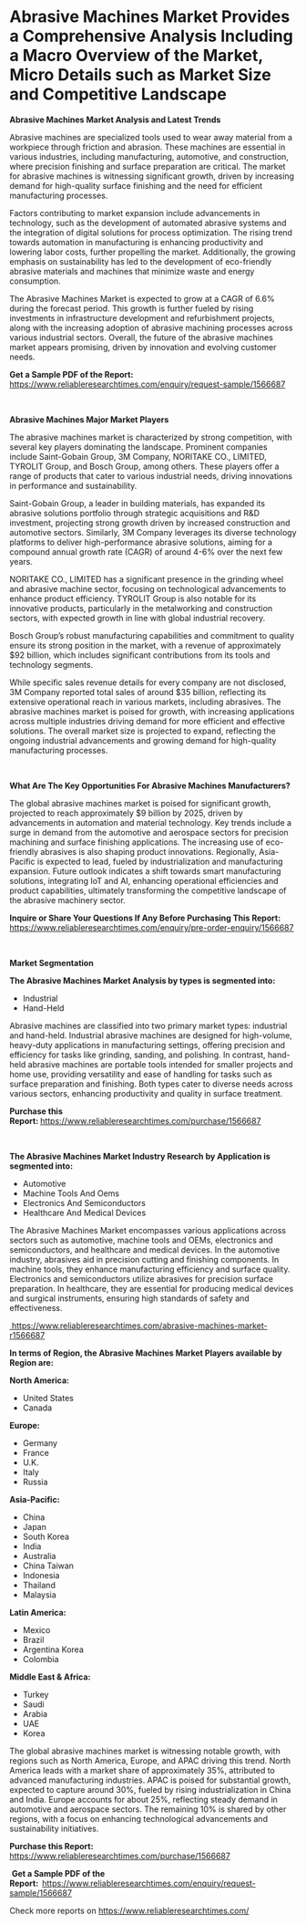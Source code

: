 <p><h1>Abrasive Machines Market Provides a Comprehensive Analysis Including a Macro Overview of the Market, Micro Details such as Market Size and Competitive Landscape</h1></p><p><strong>Abrasive Machines Market Analysis and Latest Trends</strong></p>
<p><p>Abrasive machines are specialized tools used to wear away material from a workpiece through friction and abrasion. These machines are essential in various industries, including manufacturing, automotive, and construction, where precision finishing and surface preparation are critical. The market for abrasive machines is witnessing significant growth, driven by increasing demand for high-quality surface finishing and the need for efficient manufacturing processes.</p><p>Factors contributing to market expansion include advancements in technology, such as the development of automated abrasive systems and the integration of digital solutions for process optimization. The rising trend towards automation in manufacturing is enhancing productivity and lowering labor costs, further propelling the market. Additionally, the growing emphasis on sustainability has led to the development of eco-friendly abrasive materials and machines that minimize waste and energy consumption.</p><p>The Abrasive Machines Market is expected to grow at a CAGR of 6.6% during the forecast period. This growth is further fueled by rising investments in infrastructure development and refurbishment projects, along with the increasing adoption of abrasive machining processes across various industrial sectors. Overall, the future of the abrasive machines market appears promising, driven by innovation and evolving customer needs.</p></p>
<p><strong>Get a Sample PDF of the Report:&nbsp;</strong> <a href="https://www.reliableresearchtimes.com/enquiry/request-sample/1566687?utm_campaign=2205&utm_medium=2&utm_source=Github&utm_content=ia&utm_term=22032025&utm_id=abrasive-machines">https://www.reliableresearchtimes.com/enquiry/request-sample/1566687</a></p>
<p>&nbsp;</p>
<p><strong>Abrasive Machines Major Market Players</strong></p>
<p><p>The abrasive machines market is characterized by strong competition, with several key players dominating the landscape. Prominent companies include Saint-Gobain Group, 3M Company, NORITAKE CO., LIMITED, TYROLIT Group, and Bosch Group, among others. These players offer a range of products that cater to various industrial needs, driving innovations in performance and sustainability.</p><p>Saint-Gobain Group, a leader in building materials, has expanded its abrasive solutions portfolio through strategic acquisitions and R&D investment, projecting strong growth driven by increased construction and automotive sectors. Similarly, 3M Company leverages its diverse technology platforms to deliver high-performance abrasive solutions, aiming for a compound annual growth rate (CAGR) of around 4-6% over the next few years. </p><p>NORITAKE CO., LIMITED has a significant presence in the grinding wheel and abrasive machine sector, focusing on technological advancements to enhance product efficiency. TYROLIT Group is also notable for its innovative products, particularly in the metalworking and construction sectors, with expected growth in line with global industrial recovery.</p><p>Bosch Group’s robust manufacturing capabilities and commitment to quality ensure its strong position in the market, with a revenue of approximately $92 billion, which includes significant contributions from its tools and technology segments.</p><p>While specific sales revenue details for every company are not disclosed, 3M Company reported total sales of around $35 billion, reflecting its extensive operational reach in various markets, including abrasives. The abrasive machines market is poised for growth, with increasing applications across multiple industries driving demand for more efficient and effective solutions. The overall market size is projected to expand, reflecting the ongoing industrial advancements and growing demand for high-quality manufacturing processes.</p></p>
<p>&nbsp;</p>
<p><strong>What Are The Key Opportunities For Abrasive Machines Manufacturers?</strong></p>
<p><p>The global abrasive machines market is poised for significant growth, projected to reach approximately $9 billion by 2025, driven by advancements in automation and material technology. Key trends include a surge in demand from the automotive and aerospace sectors for precision machining and surface finishing applications. The increasing use of eco-friendly abrasives is also shaping product innovations. Regionally, Asia-Pacific is expected to lead, fueled by industrialization and manufacturing expansion. Future outlook indicates a shift towards smart manufacturing solutions, integrating IoT and AI, enhancing operational efficiencies and product capabilities, ultimately transforming the competitive landscape of the abrasive machinery sector.</p></p>
<p><strong>Inquire or Share Your Questions If Any Before Purchasing This Report:</strong> <a href="https://www.reliableresearchtimes.com/enquiry/pre-order-enquiry/1566687?utm_campaign=2205&utm_medium=2&utm_source=Github&utm_content=ia&utm_term=22032025&utm_id=abrasive-machines">https://www.reliableresearchtimes.com/enquiry/pre-order-enquiry/1566687</a></p>
<p>&nbsp;</p>
<p><strong>Market Segmentation</strong></p>
<p><strong>The Abrasive Machines Market Analysis by types is segmented into:</strong></p>
<p><ul><li>Industrial</li><li>Hand-Held</li></ul></p>
<p><p>Abrasive machines are classified into two primary market types: industrial and hand-held. Industrial abrasive machines are designed for high-volume, heavy-duty applications in manufacturing settings, offering precision and efficiency for tasks like grinding, sanding, and polishing. In contrast, hand-held abrasive machines are portable tools intended for smaller projects and home use, providing versatility and ease of handling for tasks such as surface preparation and finishing. Both types cater to diverse needs across various sectors, enhancing productivity and quality in surface treatment.</p></p>
<p><strong>Purchase this Report:&nbsp;</strong><a href="https://www.reliableresearchtimes.com/purchase/1566687?utm_campaign=2205&utm_medium=2&utm_source=Github&utm_content=ia&utm_term=22032025&utm_id=abrasive-machines">https://www.reliableresearchtimes.com/purchase/1566687</a></p>
<p>&nbsp;</p>
<p><strong>The Abrasive Machines Market Industry Research by Application is segmented into:</strong></p>
<p><ul><li>Automotive</li><li>Machine Tools And Oems</li><li>Electronics And Semiconductors</li><li>Healthcare And Medical Devices</li></ul></p>
<p><p>The Abrasive Machines Market encompasses various applications across sectors such as automotive, machine tools and OEMs, electronics and semiconductors, and healthcare and medical devices. In the automotive industry, abrasives aid in precision cutting and finishing components. In machine tools, they enhance manufacturing efficiency and surface quality. Electronics and semiconductors utilize abrasives for precision surface preparation. In healthcare, they are essential for producing medical devices and surgical instruments, ensuring high standards of safety and effectiveness.</p></p>
<p><a href="https://www.reliableresearchtimes.com/abrasive-machines-market-r1566687?utm_campaign=2205&utm_medium=2&utm_source=Github&utm_content=ia&utm_term=22032025&utm_id=abrasive-machines">&nbsp;https://www.reliableresearchtimes.com/abrasive-machines-market-r1566687</a></p>
<p><strong>In terms of Region, the Abrasive Machines Market Players available by Region are:</strong></p>
<p>
    <p> <strong> North America: </strong>
        <ul>
            <li>United States</li>
            <li>Canada</li>
        </ul>
        </p> 
    <p> <strong> Europe: </strong>
        <ul>
            <li>Germany</li>
            <li>France</li>
            <li>U.K.</li>
            <li>Italy</li>
            <li>Russia</li>
        </ul>
        </p> 
    <p> <strong> Asia-Pacific: </strong>
        <ul>
            <li>China</li>
            <li>Japan</li>
            <li>South Korea</li>
            <li>India</li>
            <li>Australia</li>
            <li>China Taiwan</li>
            <li>Indonesia</li>
            <li>Thailand</li>
            <li>Malaysia</li>
        </ul>
        </p> 
    <p> <strong> Latin America: </strong>
        <ul>
            <li>Mexico</li>
            <li>Brazil</li>
            <li>Argentina Korea</li>
            <li>Colombia</li>
        </ul>
        </p> 
    <p> <strong> Middle East & Africa: </strong>
        <ul>
            <li>Turkey</li>
            <li>Saudi</li>
            <li>Arabia</li>
            <li>UAE</li>
            <li>Korea</li>
        </ul>
    </p>
    </p>
<p><p>The global abrasive machines market is witnessing notable growth, with regions such as North America, Europe, and APAC driving this trend. North America leads with a market share of approximately 35%, attributed to advanced manufacturing industries. APAC is poised for substantial growth, expected to capture around 30%, fueled by rising industrialization in China and India. Europe accounts for about 25%, reflecting steady demand in automotive and aerospace sectors. The remaining 10% is shared by other regions, with a focus on enhancing technological advancements and sustainability initiatives.</p></p>
<p><strong>Purchase this Report: </strong><a href="https://www.reliableresearchtimes.com/purchase/1566687?utm_campaign=2205&utm_medium=2&utm_source=Github&utm_content=ia&utm_term=22032025&utm_id=abrasive-machines">https://www.reliableresearchtimes.com/purchase/1566687</a></p>
<p>&nbsp;<strong>Get a Sample PDF of the Report:&nbsp;&nbsp;</strong><a href="https://www.reliableresearchtimes.com/enquiry/request-sample/1566687?utm_campaign=2205&utm_medium=2&utm_source=Github&utm_content=ia&utm_term=22032025&utm_id=abrasive-machines">https://www.reliableresearchtimes.com/enquiry/request-sample/1566687</a></p>
<p><strong></strong></p>
<p>Check more reports on <a href="https://www.reliableresearchtimes.com/?utm_campaign=2205&utm_medium=2&utm_source=Github&utm_content=ia&utm_term=22032025&utm_id=abrasive-machines">https://www.reliableresearchtimes.com/</a></p>